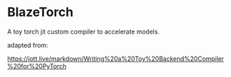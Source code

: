 # BlazeTorch

A toy torch jit custom compiler to accelerate models.

adapted from:

https://jott.live/markdown/Writing%20a%20Toy%20Backend%20Compiler%20for%20PyTorch

